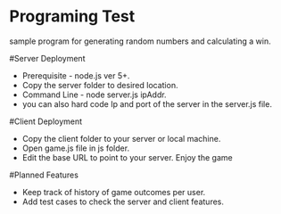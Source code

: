 # Programing Test
sample program for generating random numbers and calculating a win.

#Server Deployment
- Prerequisite - node.js ver 5+.
- Copy the server folder to desired location.
- Command Line - node server.js ipAddr.
- you can also hard code Ip and port of the server in the server.js file.


#Client Deployment
- Copy the client folder to your server  or local machine.
- Open game.js file in js folder.
- Edit the base URL to point to your server.
Enjoy the game

#Planned Features
- Keep track of history of game outcomes per user.
- Add test cases to check the server and client features.
